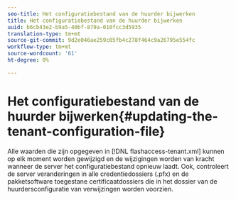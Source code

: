 ```yaml
---
seo-title: Het configuratiebestand van de huurder bijwerken
title: Het configuratiebestand van de huurder bijwerken
uuid: b6cb43e2-b9a5-40bf-879a-010fcc3d5935
translation-type: tm+mt
source-git-commit: 9d2e046ae259c05fb4c278f464c9a26795e554fc
workflow-type: tm+mt
source-wordcount: '61'
ht-degree: 0%

---
```



# Het configuratiebestand van de huurder bijwerken{#updating-the-tenant-configuration-file}

Alle waarden die zijn opgegeven in [!DNL flashaccess-tenant.xml] kunnen op elk moment worden gewijzigd en de wijzigingen worden van kracht wanneer de server het configuratiebestand opnieuw laadt. Ook, controleert de server veranderingen in alle credentiedossiers (.pfx) en de pakketsoftware toegestane certificaatdossiers die in het dossier van de huurdersconfiguratie van verwijzingen worden voorzien.
